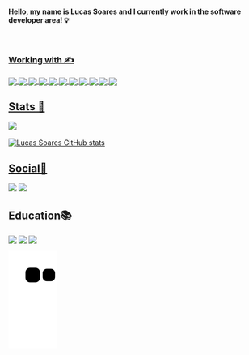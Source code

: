 #### Hello, my name is Lucas Soares and I currently work in the software developer area! 💡
<div align="center">
  <a href="https://github.com/lucassoaresoliveiraa">
</div>
  <div style="display: inline_block"><br>



### Working with ✍️ 
<div style='display: inline_block'>
  <img align='center' src='https://img.shields.io/badge/React_Native-20232A?style=for-the-badge&logo=react&logoColor=61DAFB'/>
  <img align='center' src='https://img.shields.io/badge/React-20232A?style=for-the-badge&logo=react&logoColor=61DAFB'/>
  <img align='center' src='https://img.shields.io/badge/JavaScript-F7DF1E?style=for-the-badge&logo=javascript&logoColor=black'/>
  <img align='center' src='https://img.shields.io/badge/Tailwind_CSS-38B2AC?style=for-the-badge&logo=tailwind-css&logoColor=white'/>
  <img align='center' src='https://img.shields.io/badge/HTML5-E34F26?style=for-the-badge&logo=html5&logoColor=white'/>
  <img align='center' src='https://img.shields.io/badge/CSS3-1572B6?style=for-the-badge&logo=css3&logoColor=white'/>
  <img align='center' src='https://img.shields.io/badge/PHP-777BB4?style=for-the-badge&logo=php&logoColor=white'/>
  <img align='center' src='https://img.shields.io/badge/Oracle-F80000?style=for-the-badge&logo=oracle&logoColor=black'/>
  <img align='center' src='https://img.shields.io/badge/Cloudflare-F38020?style=for-the-badge&logo=Cloudflare&logoColor=white'/>
  <img align='center' src='https://img.shields.io/badge/MySQL-005C84?style=for-the-badge&logo=mysql&logoColor=white'/>
  <img align='center' src='https://img.shields.io/badge/GIT-E44C30?style=for-the-badge&logo=git&logoColor=white'/>
  	
 </div>
    
 ## Stats 📶

   <div align="left">
  <a href="https://github.com/lucassoaresoliveiraa">
  <img height="150em" src="https://github-readme-stats.vercel.app/api/top-langs/?username=lucassoaresoliveiraa&layout=compact&langs_count=7&theme=highcontrast"/>
</div>

![Lucas Soares GitHub stats](https://github-readme-stats.vercel.app/api?username=lucassoaresoliveiraa&show_icons=true&theme=radical)

    
  
</div>
  
  ## Social:iphone:
  
  <div>
<a href="https://www.instagram.com/lucas_soares.o" target="_blank"><img src="https://img.shields.io/badge/-Instagram-%23E4405F?style=for-the-badge&logo=instagram&logoColor=white" target="_blank"></a>
  <a href = "mailto:lucas.ssoares.oliveiira@gmail.com"><img src="https://img.shields.io/badge/-Gmail-%23333?style=for-the-badge&logo=gmail&logoColor=white" target="_blank"></a>

 ## Education📚
    
  <img align='center' src='https://img.shields.io/badge/Udemy-EC5252?style=for-the-badge&logo=Udemy&logoColor=white'/>
  <img align='center' src='https://img.shields.io/badge/freecodecamp-27273D?style=for-the-badge&logo=freecodecamp&logoColor=white'/>
  <img align='center' src='https://img.shields.io/badge/Visual_Studio_Code-0078D4?style=for-the-badge&logo=visual%20studio%20code&logoColor=white'/>

   ![Snake animation](https://github.com/lucassoaresoliveiraa/lucassoaresoliveiraa/blob/output/github-contribution-grid-snake.svg)
  </div>
  

